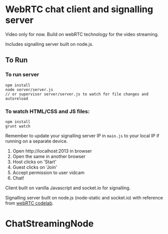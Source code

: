 # WebRTC chat client and signalling server

Video only for now. Build on webRTC technology for the video streaming.

Includes signalling server built on node.js.

## To Run

### To run server

```
npm install
node server/server.js 
// or supervisor server/server.js to watch for file changes and autoreload
```

### To watch HTML/CSS and JS files:

```
npm install
grunt watch
```
Remember to update your signalling server IP in `main.js` to your local IP if running on a separate device.

1. Open http://localhost:2013 in browser
2. Open the same in another browser 
3. Host clicks on 'Start'
4. Guest clicks on 'Join'
5. Accept permission to user vidcam
6. Chat!

Client built on vanilla Javascript and socket.io for signalling.

Signalling server built on node.js (node-static and socket.io) with reference from [webRTC codelab](https://bitbucket.org/webrtc/codelab).


# ChatStreamingNode
